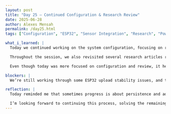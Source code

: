 ```yaml
---
layout: post
title: "Day 25 – Continued Configuration & Research Review"
date: 2025-06-28
author: Alexes Mensah
permalink: /day25.html
tags: ["Configuration", "ESP32", "Sensor Integration", "Research", "PowerPoint", "UI/UX", "Team Progress"]

what_i_learned: |
  Today we continued working on the system configuration, focusing on refining the ESP32 setup and making sure the sensors were properly communicating with the Arduino IDE. We’re still in the process of stabilizing the upload process and verifying that the pH and turbidity sensors can consistently deliver accurate data.

  Throughout the session, we also revisited several research articles related to water quality monitoring, sensor calibration techniques, and UI/UX best practices. Reviewing these articles helped strengthen our PowerPoint and provided additional background to support the importance of our project.

  Even though today was more focused on configuration and review, it helped reinforce the key steps we need to take to move forward successfully.

blockers: |
  We’re still working through some ESP32 upload stability issues, and the turbidity sensor remains inconsistent in its readings. These problems continue to slow down the full system integration, but we are identifying more targeted solutions through both research and team troubleshooting.

reflection: |
  Today reminded me that sometimes progress is about persistence and adjustments. Even though we didn’t make major breakthroughs, each configuration step and each article we reviewed added to the foundation we’re building.

  I’m looking forward to continuing this process, solving the remaining sensor stability issues, and moving closer to combining all components into a fully functioning system.
---
```

